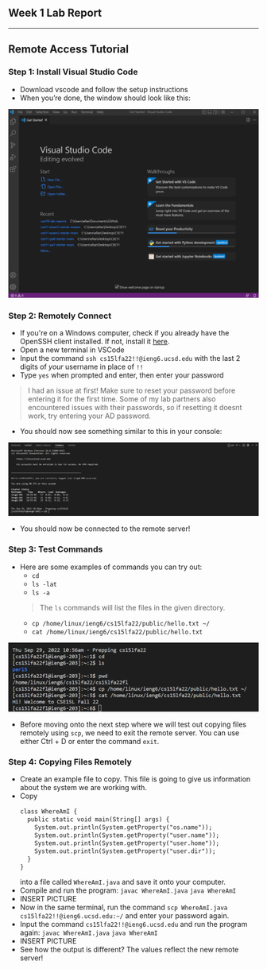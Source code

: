 ## Week 1 Lab Report
---

## Remote Access Tutorial

### Step 1: Install Visual Studio Code

- Download vscode and follow the setup instructions
- When you’re done, the window should look like this:

![Image 1](vscodestartermenu.png)

### Step 2: Remotely Connect

- If you're on a Windows computer, check if you already have the OpenSSH client installed. If not, install it [here](https://learn.microsoft.com/en-us/windows-server/administration/openssh/openssh_install_firstuse?tabs=gui).
- Open a new terminal in VSCode
- Input the command `ssh cs15lfa22!!@ieng6.ucsd.edu` with the last 2 digits of *your* username in place of `!!`
- Type `yes` when prompted and enter, then enter your password
> I had an issue at first! Make sure to reset your password before entering it for the first time. Some of my lab partners also encountered issues with their passwords, so if resetting it doesnt work, try entering your AD password.
- You should now see something similar to this in your console:

![Image 2](sshlogin.png)

- You should now be connected to the remote server!

### Step 3: Test Commands

- Here are some examples of commands you can try out:
  - `cd`
  - `ls -lat`
  - `ls -a` 
  > The `ls` commands will list the files in the given directory.
  - `cp /home/linux/ieng6/cs15lfa22/public/hello.txt ~/`
  - `cat /home/linux/ieng6/cs15lfa22/public/hello.txt`

![Image 3](testcmds.png)

- Before moving onto the next step where we will test out copying files remotely using `scp`, we need to exit the remote server. You can use either Ctrl + D or enter the command `exit`.

### Step 4: Copying Files Remotely

- Create an example file to copy. This file is going to give us information about the system we are working with.
- Copy
  ```
  class WhereAmI {
    public static void main(String[] args) {
      System.out.println(System.getProperty("os.name"));
      System.out.println(System.getProperty("user.name"));
      System.out.println(System.getProperty("user.home"));
      System.out.println(System.getProperty("user.dir"));
    }
  }
  ```
  into a file called `WhereAmI.java` and save it onto your computer.
- Compile and run the program:
  `javac WhereAmI.java`
  `java WhereAmI`
- INSERT PICTURE
- Now in the same terminal, run the command `scp WhereAmI.java cs15lfa22!!@ieng6.ucsd.edu:~/` and enter your password again.
- Input the command `cs15lfa22!!@ieng6.ucsd.edu` and run the program again:
  `javac WhereAmI.java`
  `java WhereAmI`
- INSERT PICTURE
- See how the output is different? The values reflect the new remote server!


